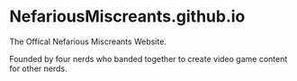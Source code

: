 # NefariousMiscreants.github.io
The Offical Nefarious Miscreants Website.

Founded by four nerds who banded together to create video game content for other nerds.
